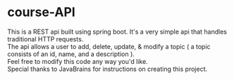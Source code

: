 # course-API
This is a REST api built using spring boot. It's a very simple api that handles traditional HTTP requests.
</br>
The api allows a user to add, delete, update, & modify a topic ( a topic consists of an id, name, and a description ).
</br>
Feel free to modify this code any way you'd like.
</br>
Special thanks to JavaBrains for instructions on creating this project.
